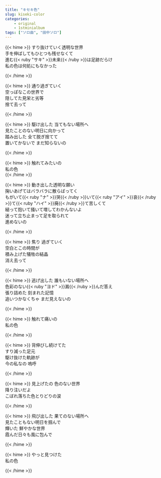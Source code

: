 ```yaml
---
title: "キセキ色"
slug: kiseki-color
categories:
    - original
    - 1stminialbum
tags: ["ソロ曲", "田中ソロ"]
---
```


{{< hime >}}
すり抜けていく透明な世界  
手を伸ばしてもひとつも残せなくて  
進む{{< ruby "サキ" >}}未来{{< /ruby >}}は足跡だらけ  
私の色は何処にもなかった  

{{< /hime >}}

{{< hime >}}
通り過ぎていく  
空っぽなこの世界で  
隠してた見栄と劣等  
捨て去って  

{{< /hime >}}

{{< hime >}}
駆け出した 当てもない場所へ  
見たことのない明日に向かって  
踏み出した 全て脱ぎ捨てて  
置いてかないで まだ知らないの  

{{< /hime >}}

{{< hime >}}
触れてみたいの  
私の色  
{{< /hime >}}

{{< hime >}}
動き出した透明な願い  
掬いあげてはバラバラに散らばってく  
もがいて{{< ruby "ナ" >}}哭{{< /ruby >}}いて{{< ruby "アイ" >}}哀{{< /ruby >}}て{{< ruby "ハイ" >}}廃{{< /ruby >}}て苦しくて  
縋って抱いて掻いて増してわかんないよ  
迷って立ち止まって足を取られて  
進めないの  

{{< /hime >}}

{{< hime >}}
焦り 過ぎていく  
空白とこの時間が  
積み上げた犠牲の結晶  
消え去って  

{{< /hime >}}

{{< hime >}}
逃げ出した 誰もいない場所へ  
色彩のない{{< ruby "ヨド" >}}澱{{< /ruby >}}んだ答え  
張り詰めた 刻まれた記憶  
追いつかなくちゃ まだ見えないの  

{{< /hime >}}

{{< hime >}}
触れて痛いの  
私の色  

{{< /hime >}}

{{< hime >}}
背伸びし続けてた  
すり減った足元  
駆け抜けた軌跡が  
今の私なの 嗚呼  

{{< /hime >}}

{{< hime >}}
見上げたの 色のない世界  
降り注いだよ  
こぼれ落ちた色とりどりの涙  

{{< /hime >}}

{{< hime >}}
飛び出した 果てのない場所へ  
見たこともない明日を掴んで  
輝いた 鮮やかな世界  
霞んだ日々も風に包んで  

{{< /hime >}}

{{< hime >}}
やっと見つけた  
私の色  

{{< /hime >}}